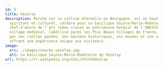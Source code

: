 ```yaml
---
id: 5
title: Vézelay
description: Perché sur sa colline éternelle en Bourgogne, est un haut lieu
  spirituel et culturel, célèbre pour sa basilique Sainte-Marie-Madeleine,
  chef-d'œuvre de l'art roman classé au patrimoine mondial de l'UNESCO. Ce
  village médiéval, labellisé parmi les Plus Beaux Villages de France, séduit
  par ses ruelles pavées, ses maisons historiques, ses musées et son vignoble,
  offrant une expérience unique aux visiteurs.
image:
  src: ./images/nearby-vezelay.jpg
  alt: La basilique Sainte-Marie-Madeleine de Vézelay
url: https://fr.wikipedia.org/wiki/V%C3%A9zelay
---
```

